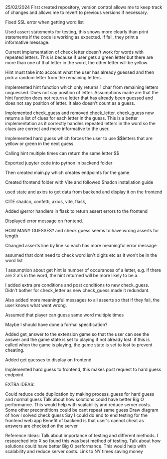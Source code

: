 25/02/2024
First created repository, version control allows me to keep track of changes and allows me to revert to previous versions if necessary. 

Fixed SSL error when getting word list

Used assert statements for testing, this shows more clearly than print statements if the code is working as expected. If fail, they print a informative message.

Current implementation of check letter doesn't work for words with repeated letters. This is because if user gets a green letter but there are more than one of that letter in the word, the other letter will be yellow.

Hint must take into account what the user has already guessed and then pick a random letter from the remaining letters.

Implemented hint function which only returns 1 char from remaining letters unguessed. Does not say position of letter. Assumptions made are that the hint function does not return a letter that has already been guessed and does not say position of letter. It also doesn't count as a guess.

Implemented check_guess and removed check_letter. check_guess now returns a list of clues for each letter in the guess. This is a better implementation as it correctly handles repeated letters in the word so the clues are correct and more informative to the user.

Implemented hard guess which forces the user to use $$letters that are yellow or green in the next guess.

Calling hint multiple times can return the same letter $$

Exported jupyter code into python in backend folder

Then created main.py which creates endpoints for the game.

Created frontend folder with Vite and followed Shadcn installation guide 

used state and axios to get data from backend and display it on the frontend

CITE shadcn, confetti, axios, vite, flask,

Added @error handlers in flask to return assert errors to the frontend

Displayed error message on frontend.

HOW MANY GUESSES? and check guess seems to have wrong asserts for length

Changed asserts line by line so each has more meaningful error message

assumed that dont need to check word isn't digits etc as it won't be in the word list

1 assumption about get hint is number of occurances of a letter, e.g. if there are 2 a's in the word, the hint returned will be more likely to be a.

I added extra pre conditions and post conditions to new check_guess. Didn't bother for check_letter as new check_guess made it redundant.

Also added more meaningful messages to all asserts so that if they fail, the user knows what went wrong.

Assumed that player can guess same word multiple times

Maybe I should have done a formal specification?

Added get_answer to the extension game so that the user can see the answer and the game state is set to playing if not already lost. if this is called when the game is playing, the game state is set to lost to prevent cheating.

Added get guesses to display on frontend

Implemented hard guess to frontend, this makes post request to hard guess endpoint

EXTRA IDEAS:

Could reduce code duplication by making process_guess for hard guess and normal guess
Talk about how solutions could have better Big O performance. This would help with scalability and reduce server costs.
Some other preconditions could be cant repeat same guess
Draw diagram of how I solved check guess
Say I could do end to end testing for the frontend web app
Benefit of backend is that user's cannot cheat as answers are checked on the server



Reference Ideas:
Talk about importance of testing and different methods. I researched into X so found this was best method of testing.
Talk about how solutions could have better Big O performance. This would help with scalability and reduce server costs. Link to NY times saving money
